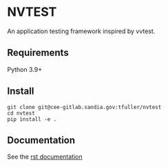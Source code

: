 # NVTEST

An application testing framework inspired by vvtest.

## Requirements

Python 3.9+

## Install

```console
git clone git@cee-gitlab.sandia.gov:tfuller/nvtest
cd nvtest
pip install -e .
```

## Documentation

See the [rst documentation](./docs/source/index.rst)
